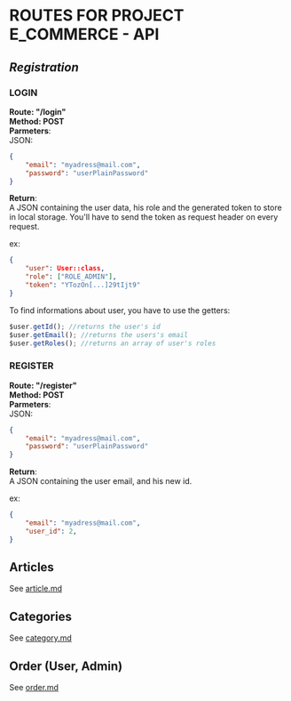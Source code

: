 # ROUTES FOR PROJECT E_COMMERCE - API

## *Registration*

### LOGIN

**Route: "/login"**<br>
**Method: POST**<br>
**Parmeters**:<br>
JSON:<br>
```json
{
    "email": "myadress@mail.com",
    "password": "userPlainPassword"
}
```

**Return**:<br>
A JSON containing the user data, his role and the generated token to store in local storage.
You'll have to send the token as request header on every request.

ex:
```json
{
    "user": User::class,
    "role": ["ROLE_ADMIN"],
    "token": "YTozOn[...]29tIjt9"
}
```

To find informations about user, you have to use the getters:<br>
```javascript
$user.getId(); //returns the user's id
$user.getEmail(); //returns the users's email
$user.getRoles(); //returns an array of user's roles
```

### REGISTER

**Route: "/register"**<br>
**Method: POST**<br>
**Parmeters**:<br>
JSON:<br>
```json
{
    "email": "myadress@mail.com",
    "password": "userPlainPassword"
}
```

**Return**:<br>
A JSON containing the user email, and his new id.

ex:
```json
{
    "email": "myadress@mail.com",
    "user_id": 2,
}
```

## Articles

See [article.md](article.md)

## Categories

See [category.md](category.md) 

## Order (User, Admin)

See [order.md](order.md) 
